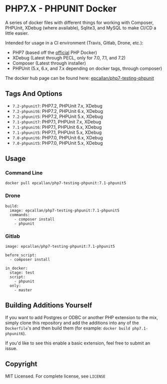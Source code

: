 # PHP7.X - PHPUNIT Docker

A series of docker files with different things for working with Composer, PHPUnit, XDebug (where available),
Sqlite3, and MySQL to make CI/CD a little easier.

Intended for usage in a CI environment (Travis, Gitlab, Drone, etc.):
 - PHP7 (based off the [official](https://hub.docker.com/_/php/) PHP Docker)
 - XDebug (Latest through PECL, only for 7.0, 7.1, and 7.2)
 - Composer (Latest through installer)
 - PHPUnit (5.x, 6.x, and 7.x depending on docker tags, through composer)

The docker hub page can be found here:
[epcallan/php7-testing-phpunit](https://hub.docker.com/r/epcallan/php7-testing-phpunit/)

## Tags And Options

 - `7.2-phpunit7`: PHP7.2, PHPUnit 7.x, XDebug
 - `7.2-phpunit6`: PHP7.2, PHPUnit 6.x, XDebug
 - `7.2-phpunit5`: PHP7.2, PHPUnit 5.x, XDebug
 - `7.1-phpunit7`: PHP7.1, PHPUnit 7.x, XDebug
 - `7.1-phpunit6`: PHP7.1, PHPUnit 6.x, XDebug
 - `7.1-phpunit5`: PHP7.1, PHPUnit 5.x, XDebug
 - `7.0-phpunit6`: PHP7.0, PHPUnit 6.x, XDebug
 - `7.0-phpunit5`: PHP7.0, PHPUnit 5.x, XDebug

## Usage

### Command Line
```
docker pull epcallan/php7-testing-phpunit:7.1-phpunit5
```

### Drone
```
build:
  image: epcallan/php7-testing-phpunit:7.1-phpunit5
  commands:
    - composer install
    - phpunit
```

### Gitlab
```
image: epcallan/php7-testing-phpunit:7.1-phpunit5

before_script:
  - composer install

in_docker:
  stage: test
  script:
    - phpunit
  only:
    - master
```

## Building Additions Yourself

If you want to add Postgres or ODBC or another PHP extension to the mix, simply clone this repository and add the additions into any of the `Dockerfile`'s and then build them (for example: `docker build php7.1-phpunit6`).

If you'd like to see this enable a basic extension, feel free to submit an issue.

## Copyright

MIT Licensed. For complete license, see `LICENSE`
